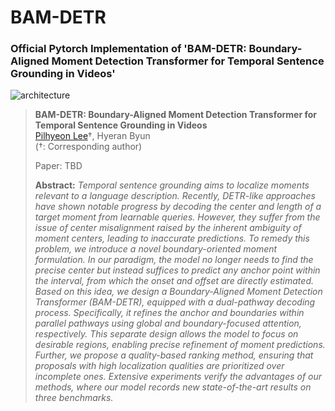 # BAM-DETR
### Official Pytorch Implementation of 'BAM-DETR: Boundary-Aligned Moment Detection Transformer for Temporal Sentence Grounding in Videos'

![architecture](https://github.com/Pilhyeon/Learning-Action-Completeness-from-Points/assets/16102333/774267a6-8a65-4a7b-bc60-c832d9e5c745)

> **BAM-DETR: Boundary-Aligned Moment Detection Transformer for Temporal Sentence Grounding in Videos**<br>
> [Pilhyeon Lee](https://pilhyeon.github.io/)&dagger;, Hyeran Byun <br>
> (&dagger;: Corresponding author)
>
> Paper: TBD
>
> **Abstract:** *Temporal sentence grounding aims to localize moments relevant to a language description. Recently, DETR-like approaches have shown notable progress by decoding the center and length of a target moment from learnable queries. However, they suffer from the issue of center misalignment raised by the inherent ambiguity of moment centers, leading to inaccurate predictions. To remedy this problem, we introduce a novel boundary-oriented moment formulation. In our paradigm, the model no longer needs to find the precise center but instead suffices to predict any anchor point within the interval, from which the onset and offset are directly estimated. Based on this idea, we design a Boundary-Aligned Moment Detection Transformer (BAM-DETR), equipped with a dual-pathway decoding process. Specifically, it refines the anchor and boundaries within parallel pathways using global and boundary-focused attention, respectively. This separate design allows the model to focus on desirable regions, enabling precise refinement of moment predictions. Further, we propose a quality-based ranking method, ensuring that proposals with high localization qualities are prioritized over incomplete ones. Extensive experiments verify the advantages of our methods, where our model records new state-of-the-art results on three benchmarks.*
